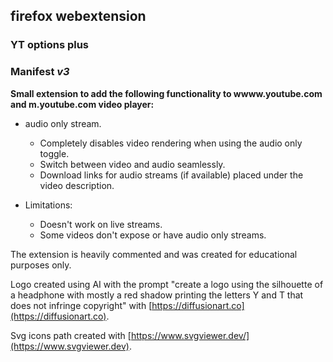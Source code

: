 ## firefox webextension
### **YT options plus**
### Manifest *v3*
**Small extension to add the following functionality to wwww.youtube.com and m.youtube.com video player:**
- audio only stream.
	- Completely disables video rendering when using the audio only toggle.
	- Switch between video and audio seamlessly.
	- Download links for audio streams (if available) placed under the video description.

- Limitations:
	- Doesn't work on live streams.
	- Some videos don't expose or have audio only streams.

The extension is heavily commented and was created for educational purposes only.

Logo created using AI with the prompt "create a logo using the silhouette of a headphone with mostly a red shadow printing the letters Y and T that does not infringe copyright" with [https://diffusionart.co](https://diffusionart.co).

Svg icons path created with [https://www.svgviewer.dev/](https://www.svgviewer.dev).

